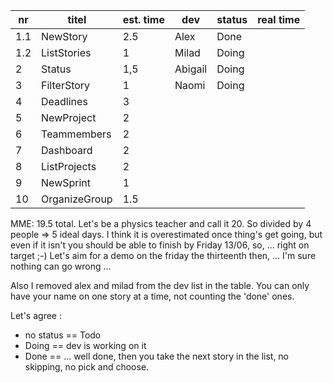 nr      | titel                       | est. time | dev        | status  | real time |
--------|-----------------------------|-----------|------------|---------|-----------|  
 1.1    | NewStory                    |    2.5    | Alex       | Done    |           |
 1.2    | ListStories                 |    1      | Milad      | Doing   |           |
 2      | Status                      |    1,5    | Abigail    | Doing   |           |
 3      | FilterStory                 |    1      | Naomi      | Doing   |           |
 4      | Deadlines                   |    3      |            |         |           |
 5      | NewProject                  |    2      |            |         |           |
 6      | Teammembers                 |    2      |            |         |           |
 7      | Dashboard                   |    2      |            |         |           |
 8      | ListProjects                |    2      |            |         |           |
 9      | NewSprint                   |    1      |            |         |           |
 10     | OrganizeGroup               |    1.5    |            |         |           |

MME:
19.5 total. Let's be a physics teacher and call it 20.
So divided by 4 people => 5 ideal days.
I think it is overestimated once thing's get going,
but even if it isn't you should be able to finish by Friday 13/06, so, ... right on target ;-)
Let's aim for a demo on the friday the thirteenth then, ... I'm sure nothing can go wrong ...

Also I removed alex and milad from the dev list in the table.
You can only have your name on one story at a time, not counting the 'done' ones.

Let's agree :
 - no status  == Todo
 - Doing      == dev is working on it
 - Done       == ... well done, then you take the next story in the list, no skipping, no pick and choose.
